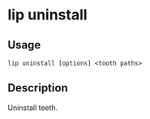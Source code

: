 # lip uninstall

## Usage

```shell
lip uninstall [options] <tooth paths>
```

## Description

Uninstall teeth.